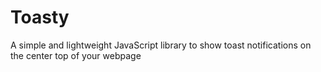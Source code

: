 # Toasty
A simple and lightweight JavaScript library to show toast notifications on the center top of your webpage
